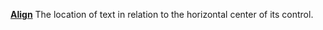 [**Align**](properties-alignment.md) The location of text in relation to the horizontal center of its control.

